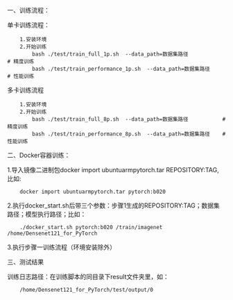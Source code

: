 一、训练流程：
    
单卡训练流程：

```
	1.安装环境
    2.开始训练
        bash ./test/train_full_1p.sh  --data_path=数据集路径             # 精度训练
        bash ./test/train_performance_1p.sh  --data_path=数据集路径     # 性能训练
```

	
多卡训练流程

```
	1.安装环境
    2.开始训练
        bash ./test/train_full_8p.sh  --data_path=数据集路径           # 精度训练
        bash ./test/train_performance_8p.sh  --data_path=数据集路径    # 性能训练
```



	
二、Docker容器训练：
    
1.导入镜像二进制包docker import ubuntuarmpytorch.tar REPOSITORY:TAG, 比如:

        docker import ubuntuarmpytorch.tar pytorch:b020

2.执行docker_start.sh后带三个参数：步骤1生成的REPOSITORY:TAG；数据集路径；模型执行路径；比如：

        ./docker_start.sh pytorch:b020 /train/imagenet /home/Densenet121_for_PyTorch

3.执行步骤一训练流程（环境安装除外）
	
三、测试结果
    
训练日志路径：在训练脚本的同目录下result文件夹里，如：

        /home/Densenet121_for_PyTorch/test/output/0
        

	

